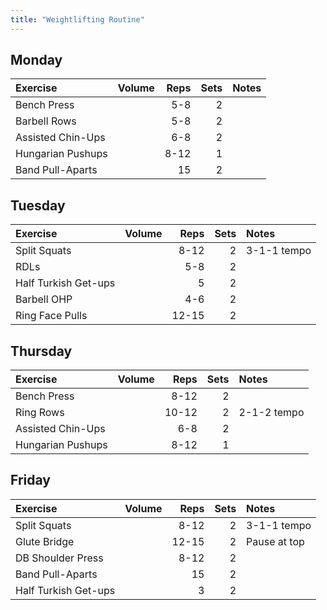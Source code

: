 ```yaml
---
title: "Weightlifting Routine"
---
```


## Monday

| Exercise                  | Volume    | Reps  | Sets | Notes                      |
|:----------|:----|--:|--:|:-----------|
| Bench Press               |           | 5-8   | 2    |                            |
| Barbell Rows              |           | 5-8   | 2    |                            |
| Assisted Chin-Ups         |           | 6-8   | 2    |                            |
| Hungarian Pushups         |           | 8-12  | 1    |                            |
| Band Pull-Aparts          |           | 15    | 2    |                            |

## Tuesday
| Exercise                  | Volume    | Reps  | Sets | Notes                      |
|:----------|:----|--:|--:|:-----------|
| Split Squats              |           | 8-12  | 2    | 3-1-1 tempo                |
| RDLs                      |           | 5-8   | 2    |                            |
| Half Turkish Get-ups      |           | 5     | 2    |                            |
| Barbell OHP               |           | 4-6   | 2    |                            |
| Ring Face Pulls           |           | 12-15 | 2    |                            |

## Thursday

| Exercise                  | Volume    | Reps  | Sets | Notes                      |
|:----------|:----|--:|--:|:-----------|
| Bench Press               |           | 8-12  | 2    |                            |
| Ring Rows                 |           | 10-12 | 2    | 2-1-2 tempo                |
| Assisted Chin-Ups         |           | 6-8   | 2    |                            |
| Hungarian Pushups         |           | 8-12  | 1    |                            |

## Friday

| Exercise                  | Volume    | Reps  | Sets | Notes                      |
|:----------|:----|--:|--:|:-----------|
| Split Squats              |           | 8-12  | 2    | 3-1-1 tempo                |
| Glute Bridge              |           | 12-15 | 2    | Pause at top               |
| DB Shoulder Press         |           | 8-12  | 2    |                            |
| Band Pull-Aparts          |           | 15    | 2    |                            |
| Half Turkish Get-ups      |           | 3     | 2    |                            |
